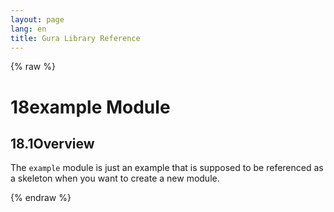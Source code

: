```yaml
---
layout: page
lang: en
title: Gura Library Reference
---
```


{% raw %}
<h1><span class="caption-index-1">18</span><a name="anchor-18"></a>example Module</h1>
<h2><span class="caption-index-2">18.1</span><a name="anchor-18-1"></a>Overview</h2>
<p>
The <code>example</code> module is just an example that is supposed to be referenced as a skeleton when you want to create a new module.
</p>
<p />

{% endraw %}
